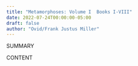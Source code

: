 ```yaml
---
title: "Metamorphoses: Volume I  Books I-VIII"
date: 2022-07-24T00:00:00-05:00
draft: false
author: "Ovid/Frank Justus Miller"
---
```


SUMMARY

<!--more-->

CONTENT